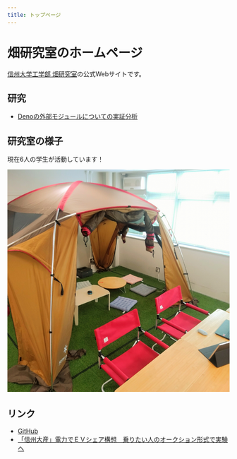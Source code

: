 ```yaml
---
title: トップページ
---
```



# 畑研究室のホームページ

[信州大学工学部 畑研究室](https://www.shinshu-u.ac.jp/faculty/engineering/eict/introduction/teacher/hata-hideaki.php)の公式Webサイトです。

## 研究

- [Denoの外部モジュールについての実証分析](./deno_research.md)

## 研究室の様子

現在6人の学生が活動しています！

![研究室の様子](./assets/lab.png)

## リンク

- [GitHub](https://github.com/piderlab/)
- [「信州大産」電力でＥＶシェア構想　乗りたい人のオークション形式で実験へ](https://www.shinmai.co.jp/news/article/CNTS2022010900118)

<br>
<br>
